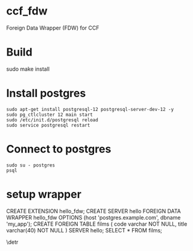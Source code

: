 # ccf_fdw
Foreign Data Wrapper (FDW) for CCF

# Build
sudo make install


# Install postgres
```
sudo apt-get install postgresql-12 postgresql-server-dev-12 -y
sudo pg_ctlcluster 12 main start
sudo /etc/init.d/postgresql reload
sudo service postgresql restart
```

# Connect to postgres
```
sudo su - postgres
psql
```

# setup wrapper
CREATE EXTENSION hello_fdw;
CREATE SERVER hello
  FOREIGN DATA WRAPPER hello_fdw
  OPTIONS (host 'postgres.example.com', dbname 'my_app');
CREATE FOREIGN TABLE films (
    code        varchar NOT NULL,
    title       varchar(40) NOT NULL
)
SERVER hello;
SELECT * FROM  films;

\detr